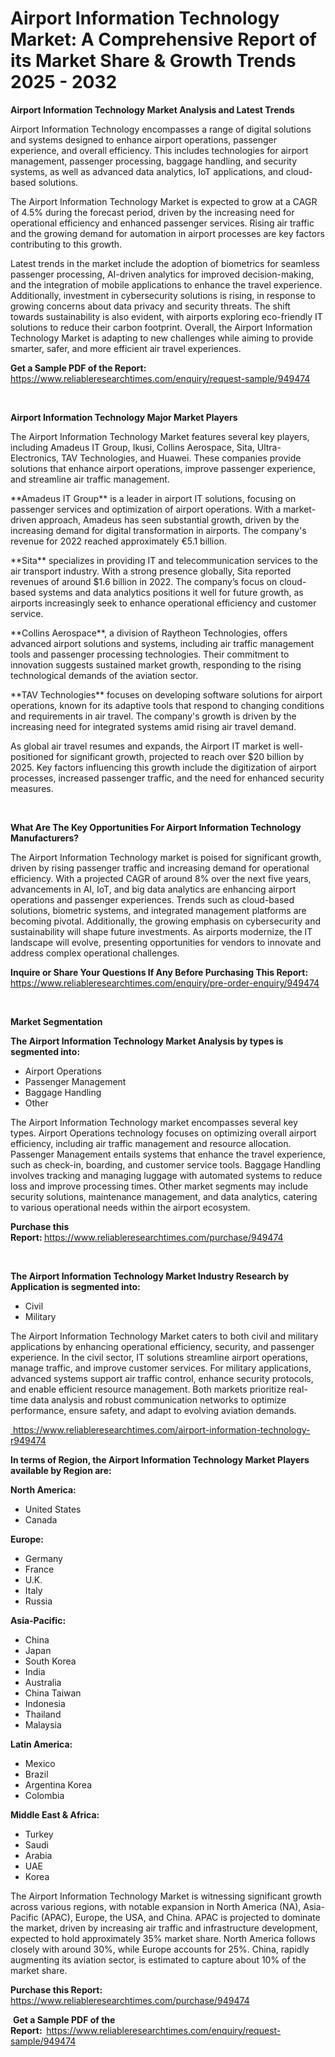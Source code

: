 <p><h1>Airport Information Technology Market: A Comprehensive Report of its Market Share & Growth Trends 2025 - 2032</h1></p><p><strong>Airport Information Technology Market Analysis and Latest Trends</strong></p>
<p><p>Airport Information Technology encompasses a range of digital solutions and systems designed to enhance airport operations, passenger experience, and overall efficiency. This includes technologies for airport management, passenger processing, baggage handling, and security systems, as well as advanced data analytics, IoT applications, and cloud-based solutions.</p><p>The Airport Information Technology Market is expected to grow at a CAGR of 4.5% during the forecast period, driven by the increasing need for operational efficiency and enhanced passenger services. Rising air traffic and the growing demand for automation in airport processes are key factors contributing to this growth. </p><p>Latest trends in the market include the adoption of biometrics for seamless passenger processing, AI-driven analytics for improved decision-making, and the integration of mobile applications to enhance the travel experience. Additionally, investment in cybersecurity solutions is rising, in response to growing concerns about data privacy and security threats. The shift towards sustainability is also evident, with airports exploring eco-friendly IT solutions to reduce their carbon footprint. Overall, the Airport Information Technology Market is adapting to new challenges while aiming to provide smarter, safer, and more efficient air travel experiences.</p></p>
<p><strong>Get a Sample PDF of the Report:&nbsp;</strong> <a href="https://www.reliableresearchtimes.com/enquiry/request-sample/949474?utm_campaign=2717&utm_medium=2&utm_source=Github&utm_content=ia&utm_term=17042025&utm_id=airport-information-technology">https://www.reliableresearchtimes.com/enquiry/request-sample/949474</a></p>
<p>&nbsp;</p>
<p><strong>Airport Information Technology Major Market Players</strong></p>
<p><p>The Airport Information Technology Market features several key players, including Amadeus IT Group, Ikusi, Collins Aerospace, Sita, Ultra-Electronics, TAV Technologies, and Huawei. These companies provide solutions that enhance airport operations, improve passenger experience, and streamline air traffic management.</p><p>**Amadeus IT Group** is a leader in airport IT solutions, focusing on passenger services and optimization of airport operations. With a market-driven approach, Amadeus has seen substantial growth, driven by the increasing demand for digital transformation in airports. The company's revenue for 2022 reached approximately €5.1 billion.</p><p>**Sita** specializes in providing IT and telecommunication services to the air transport industry. With a strong presence globally, Sita reported revenues of around $1.6 billion in 2022. The company’s focus on cloud-based systems and data analytics positions it well for future growth, as airports increasingly seek to enhance operational efficiency and customer service.</p><p>**Collins Aerospace**, a division of Raytheon Technologies, offers advanced airport solutions and systems, including air traffic management tools and passenger processing technologies. Their commitment to innovation suggests sustained market growth, responding to the rising technological demands of the aviation sector.</p><p>**TAV Technologies** focuses on developing software solutions for airport operations, known for its adaptive tools that respond to changing conditions and requirements in air travel. The company's growth is driven by the increasing need for integrated systems amid rising air travel demand.</p><p>As global air travel resumes and expands, the Airport IT market is well-positioned for significant growth, projected to reach over $20 billion by 2025. Key factors influencing this growth include the digitization of airport processes, increased passenger traffic, and the need for enhanced security measures.</p></p>
<p>&nbsp;</p>
<p><strong>What Are The Key Opportunities For Airport Information Technology Manufacturers?</strong></p>
<p><p>The Airport Information Technology market is poised for significant growth, driven by rising passenger traffic and increasing demand for operational efficiency. With a projected CAGR of around 8% over the next five years, advancements in AI, IoT, and big data analytics are enhancing airport operations and passenger experiences. Trends such as cloud-based solutions, biometric systems, and integrated management platforms are becoming pivotal. Additionally, the growing emphasis on cybersecurity and sustainability will shape future investments. As airports modernize, the IT landscape will evolve, presenting opportunities for vendors to innovate and address complex operational challenges.</p></p>
<p><strong>Inquire or Share Your Questions If Any Before Purchasing This Report:</strong> <a href="https://www.reliableresearchtimes.com/enquiry/pre-order-enquiry/949474?utm_campaign=2717&utm_medium=2&utm_source=Github&utm_content=ia&utm_term=17042025&utm_id=airport-information-technology">https://www.reliableresearchtimes.com/enquiry/pre-order-enquiry/949474</a></p>
<p>&nbsp;</p>
<p><strong>Market Segmentation</strong></p>
<p><strong>The Airport Information Technology Market Analysis by types is segmented into:</strong></p>
<p><ul><li>Airport Operations</li><li>Passenger Management</li><li>Baggage Handling</li><li>Other</li></ul></p>
<p><p>The Airport Information Technology market encompasses several key types. Airport Operations technology focuses on optimizing overall airport efficiency, including air traffic management and resource allocation. Passenger Management entails systems that enhance the travel experience, such as check-in, boarding, and customer service tools. Baggage Handling involves tracking and managing luggage with automated systems to reduce loss and improve processing times. Other market segments may include security solutions, maintenance management, and data analytics, catering to various operational needs within the airport ecosystem.</p></p>
<p><strong>Purchase this Report:&nbsp;</strong><a href="https://www.reliableresearchtimes.com/purchase/949474?utm_campaign=2717&utm_medium=2&utm_source=Github&utm_content=ia&utm_term=17042025&utm_id=airport-information-technology">https://www.reliableresearchtimes.com/purchase/949474</a></p>
<p>&nbsp;</p>
<p><strong>The Airport Information Technology Market Industry Research by Application is segmented into:</strong></p>
<p><ul><li>Civil</li><li>Military</li></ul></p>
<p><p>The Airport Information Technology Market caters to both civil and military applications by enhancing operational efficiency, security, and passenger experience. In the civil sector, IT solutions streamline airport operations, manage traffic, and improve customer services. For military applications, advanced systems support air traffic control, enhance security protocols, and enable efficient resource management. Both markets prioritize real-time data analysis and robust communication networks to optimize performance, ensure safety, and adapt to evolving aviation demands.</p></p>
<p><a href="https://www.reliableresearchtimes.com/airport-information-technology-r949474?utm_campaign=2717&utm_medium=2&utm_source=Github&utm_content=ia&utm_term=17042025&utm_id=airport-information-technology">&nbsp;https://www.reliableresearchtimes.com/airport-information-technology-r949474</a></p>
<p><strong>In terms of Region, the Airport Information Technology Market Players available by Region are:</strong></p>
<p>
    <p> <strong> North America: </strong>
        <ul>
            <li>United States</li>
            <li>Canada</li>
        </ul>
        </p> 
    <p> <strong> Europe: </strong>
        <ul>
            <li>Germany</li>
            <li>France</li>
            <li>U.K.</li>
            <li>Italy</li>
            <li>Russia</li>
        </ul>
        </p> 
    <p> <strong> Asia-Pacific: </strong>
        <ul>
            <li>China</li>
            <li>Japan</li>
            <li>South Korea</li>
            <li>India</li>
            <li>Australia</li>
            <li>China Taiwan</li>
            <li>Indonesia</li>
            <li>Thailand</li>
            <li>Malaysia</li>
        </ul>
        </p> 
    <p> <strong> Latin America: </strong>
        <ul>
            <li>Mexico</li>
            <li>Brazil</li>
            <li>Argentina Korea</li>
            <li>Colombia</li>
        </ul>
        </p> 
    <p> <strong> Middle East & Africa: </strong>
        <ul>
            <li>Turkey</li>
            <li>Saudi</li>
            <li>Arabia</li>
            <li>UAE</li>
            <li>Korea</li>
        </ul>
    </p>
    </p>
<p><p>The Airport Information Technology Market is witnessing significant growth across various regions, with notable expansion in North America (NA), Asia-Pacific (APAC), Europe, the USA, and China. APAC is projected to dominate the market, driven by increasing air traffic and infrastructure development, expected to hold approximately 35% market share. North America follows closely with around 30%, while Europe accounts for 25%. China, rapidly augmenting its aviation sector, is estimated to capture about 10% of the market share.</p></p>
<p><strong>Purchase this Report: </strong><a href="https://www.reliableresearchtimes.com/purchase/949474?utm_campaign=2717&utm_medium=2&utm_source=Github&utm_content=ia&utm_term=17042025&utm_id=airport-information-technology">https://www.reliableresearchtimes.com/purchase/949474</a></p>
<p>&nbsp;<strong>Get a Sample PDF of the Report:&nbsp;&nbsp;</strong><a href="https://www.reliableresearchtimes.com/enquiry/request-sample/949474?utm_campaign=2717&utm_medium=2&utm_source=Github&utm_content=ia&utm_term=17042025&utm_id=airport-information-technology">https://www.reliableresearchtimes.com/enquiry/request-sample/949474</a></p>
<p><strong></strong></p>
<p><p></p><p></p><p></p></p>